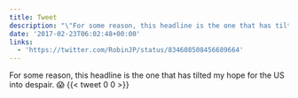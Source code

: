 ```yaml
---
title: Tweet
description: "\"For some reason, this headline is the one that has tilted my hope for the US into despair. \U0001F631 \""
date: '2017-02-23T06:02:48+00:00'
links:
  - 'https://twitter.com/RobinJP/status/834608508456689664'
---
```

For some reason, this headline is the one that has tilted my hope for the US into despair. 😱 
      {{< tweet 0 0 >}}
    
